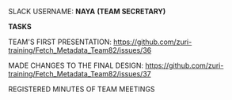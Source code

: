 SLACK USERNAME: **NAYA** **(TEAM SECRETARY)**

**TASKS**

TEAM'S FIRST PRESENTATION: https://github.com/zuri-training/Fetch_Metadata_Team82/issues/36

MADE CHANGES TO THE FINAL DESIGN: https://github.com/zuri-training/Fetch_Metadata_Team82/issues/37

REGISTERED MINUTES OF TEAM MEETINGS

